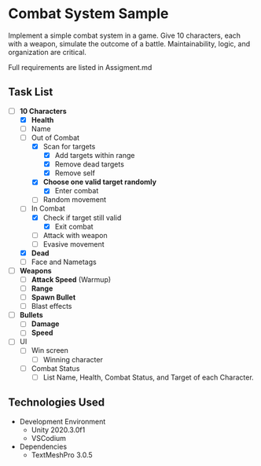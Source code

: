 # Combat System Sample

Implement a simple combat system in a game.  Give 10 characters, each with a weapon, simulate the outcome of a battle.  Maintainability, logic, and organization are critical.

Full requirements are listed in Assigment.md

## Task List
* [ ] **10 Characters**
    * [X] **Health**
    * [ ] Name
    * [ ] Out of Combat
        * [X] Scan for targets
            * [X] Add targets within range
            * [X] Remove dead targets
            * [X] Remove self
        * [X] **Choose one valid target randomly**
            * [X] Enter combat
        * [ ] Random movement
    * [ ] In Combat
        * [X] Check if target still valid
            * [X] Exit combat
        * [ ] Attack with weapon
        * [ ] Evasive movement
    * [X] **Dead**
    * [ ] Face and Nametags
* [ ] **Weapons**
    * [ ] **Attack Speed** (Warmup)
    * [ ] **Range**
    * [ ] **Spawn Bullet**
    * [ ] Blast effects
* [ ] **Bullets**
    * [ ] **Damage**
    * [ ] **Speed**
* [ ] UI
    * [ ] Win screen
        * [ ] Winning character
    * [ ] Combat Status
        * [ ] List Name, Health, Combat Status, and Target of each Character.

## Technologies Used
* Development Environment
    * Unity 2020.3.0f1
    * VSCodium
* Dependencies
    * TextMeshPro 3.0.5